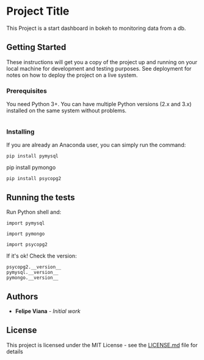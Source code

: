 # Project Title

This Project is a start dashboard in bokeh to monitoring data from a db.

## Getting Started

These instructions will get you a copy of the project up and running on your local machine for development and testing purposes. See deployment for notes on how to deploy the project on a live system.

### Prerequisites

You need Python 3+. You can have multiple Python versions (2.x and 3.x) installed on the same system without problems.
```
```

### Installing

If you are already an Anaconda user, you can simply run the command:

```
pip install pymysql
```
pip install pymongo
```
pip install psycopg2
```

## Running the tests

Run Python shell and:

```
import pymysql

import pymongo

import psycopg2

```
If it's ok! Check the version:

```
psycopg2.__version__
pymysql.__version__
pymongo.__version__

```
## Authors

* **Felipe Viana** - *Initial work* 

## License

This project is licensed under the MIT License - see the [LICENSE.md](LICENSE.md) file for details
